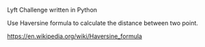 Lyft Challenge written in Python 

Use Haversine formula to calculate the distance between two point. 

https://en.wikipedia.org/wiki/Haversine_formula

